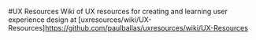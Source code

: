 #UX Resources
Wiki of UX resources for creating and learning user experience design at [uxresources/wiki/UX-Resources]https://github.com/paulballas/uxresources/wiki/UX-Resources
